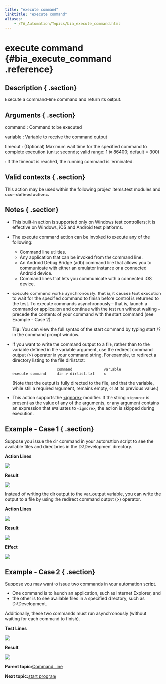 ```yaml
--- 
title: "execute command"
linktitle: "execute command"
aliases: 
    - /TA_Automation/Topics/bia_execute_command.html
---
```

# execute command {#bia_execute_command .reference}

## Description { .section}

Execute a command-line command and return its output.

## Arguments { .section}

command
:   Command to be executed

variable
:   Variable to receive the command output

timeout
:   \(Optional\) Maximum wait time for the specified command to complete execution \(units: seconds; valid range: 1 to 86400; default = 300\)

:   If the timeout is reached, the running command is terminated.

## Valid contexts { .section}

This action may be used within the following project items:test modules and user-defined actions.

## Notes { .section}

-   This built-in action is supported only on Windows test controllers; it is effective on Windows, iOS and Android test platforms.
-   The execute command action can be invoked to execute any of the following:
    -   Command line utilities.
    -   Any application that can be invoked from the command line.
    -   An Android Debug Bridge \(adb\) command line that allows you to communicate with either an emulator instance or a connected Android device.
    -   Command lines that lets you communicate with a connected iOS device.
-   execute command works synchronously: that is, it causes test execution to wait for the specified command to finish before control is returned to the test. To execute commands asynchronously – that is, launch a command or application and continue with the test run without waiting – precede the contents of your command with the start command \(see Example - Case 2\).

    **Tip:** You can view the full syntax of the start command by typing start /? in the command prompt window.

-   If you want to write the command output to a file, rather than to the variable defined in the variable argument, use the redirect command output \(\>\) operator in your command string. For example, to redirect a directory listing to the file dirlist.txt:

    ```
                        command              variable
    execute command     dir > dirlist.txt    x
    ```

    \(Note that the output is fully directed to the file, and that the variable, while still a required argument, remains empty, or at its previous value.\)

-   This action supports the [<ignore\>](../../reuse/../TA_Automation/Topics/Ignoring_action.html) modifier. If the string `<ignore>` is present as the value of any of the arguments, or any argument contains an expression that evaluates to `<ignore>`, the action is skipped during execution.

## Example - Case 1 { .section}

Suppose you issue the dir command in your automation script to see the available files and directories in the D:\\Development directory.

**Action Lines**

![](../Images/bia_execute_command_pgm.png)

**Result**

![](../Images/bia_execute_command_res.png)

Instead of writing the dir output to the var\_output variable, you can write the output to a file by using the redirect command output \(\>\) operator.

**Action Lines**

![](../Images/bia_execute_command_redirecting_pgm.png)

**Result**

![](../Images/bia_execute_command_redirecting_res.png)

**Effect**

![](../Images/bia_execute_command_redirecting_effect.png)

## Example - Case 2 { .section}

Suppose you may want to issue two commands in your automation script.

-   One command is to launch an application, such as Internet Explorer, and
-   the other is to see available files in a specified directory, such as D:\\Development.

Additionally, these two commands must run asynchronously \(without waiting for each command to finish\).

**Test Lines**

![](../Images/bia_execute_command_asynchronous_pgm.png)

**Result**

![](../Images/bia_execute_command_asynchronous_res.png)

**Parent topic:**[Command Line](../../TA_Automation/Topics/bia_Command_line.html)

**Next topic:**[start program](../../TA_Automation/Topics/bia_start_program.html)

